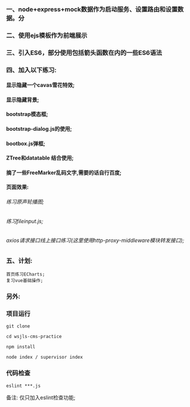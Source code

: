 ### 一、node+express+mock数据作为启动服务、设置路由和设置数据。分

### 二、使用ejs模板作为前端展示

### 三、引入ES6，部分使用包括箭头函数在内的一些ES6语法

### 四、加入以下练习:

####     显示隐藏一个cavas雪花特效;
####     显示隐藏背景;
####     bootstrap模态框;
####     bootstrap-dialog.js的使用;
####     bootbox.js弹框;


####     ZTree和datatable 结合使用;
####     摘了一些FreeMarker乱码文字,需要的话自行百度;

####     页面效果: 

######   练习原声轮播图;
######   练习fileinput.js;
######   axios请求接口线上接口练习(这里使用http-proxy-middleware模块转发接口);

### 五、计划:
	首页练习ECharts;
	复习vue基础操作;

### 另外:
### 项目运行

```
git clone  

cd wsjls-cms-practice

npm install 

node index / supervisor index

```

### 代码检查

```
eslint ***.js

```
备注: 仅只加入eslint检查功能;